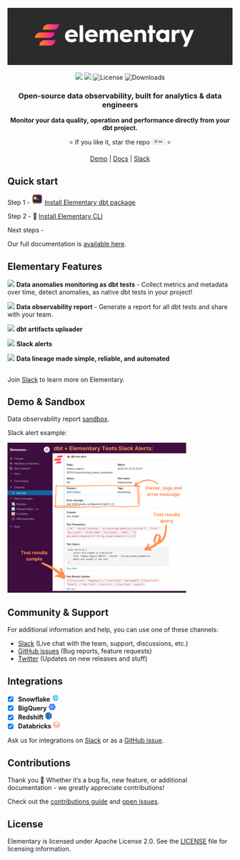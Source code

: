 <p align="center">
<img alt="Logo" src="static/header_git.png"/ width="1000">
</p>

<p align="center">
<a href="https://join.slack.com/t/elementary-community/shared_invite/zt-uehfrq2f-zXeVTtXrjYRbdE_V6xq4Rg"><img src="https://img.shields.io/badge/join-Slack-ff69b4"/></a>
<a href="https://docs.elementary-data.com/quickstart"><img src="https://img.shields.io/badge/docs-quickstart-orange"/></a>
<img alt="License" src="https://img.shields.io/badge/license-Apache--2.0-ff69b4"/>
<img alt="Downloads" src="https://static.pepy.tech/personalized-badge/elementary-lineage?period=total&units=international_system&left_color=grey&right_color=orange"&left_text=Downloads"/>

<div align="center">

### Open-source data observability, built for analytics & data engineers

**Monitor your data quality, operation and performance directly from your dbt project.**

⭐️ If you like it, star the repo <a href="https://github.com/elementary-data/elementary/stargazers"><img src="static/star_github.png" width="30"/></a> ⭐

[Demo](https://bit.ly/3IAp9wf) | [Docs](https://docs.elementary-data.com/) | [Slack](https://join.slack.com/t/elementary-community/shared_invite/zt-uehfrq2f-zXeVTtXrjYRbdE_V6xq4Rg)

</div>

## Quick start

Step 1 - <a href="https://docs.elementary-data.com/quickstart"><img src="static/dbt_package.png" width="25"/></a> [Install Elementary dbt package](https://docs.elementary-data.com/quickstart)

Step 2 - 🔌 [Install Elementary CLI]()

Next steps -  
  
Our full documentation is [available here](https://docs.elementary-data.com/). 
  
  
## Elementary Features

 <img src="static/elementary_icon.ico" width="16"/>  **Data anomalies monitoring as dbt tests** - Collect metrics and metadata over time, detect anomalies, as native dbt tests in your project!

 <img src="static/elementary_icon.ico" width="16"/> **Data observability report** - Generate a report for all dbt tests and share with your team. 

 <img src="static/elementary_icon.ico" width="16"/> **dbt artifacts uploader**

 <img src="static/elementary_icon.ico" width="16"/> **Slack alerts**

 <img src="static/elementary_icon.ico" width="16"/> **Data lineage made simple, reliable, and automated**

##

  
Join [Slack](https://join.slack.com/t/elementary-community/shared_invite/zt-uehfrq2f-zXeVTtXrjYRbdE_V6xq4Rg) to learn more on Elementary.


  
## Demo & Sandbox

Data observability report [sandbox](https://bit.ly/3IAp9wf).  

Slack alert example:

<img src="static/Slack_alert_elementary.png" width="400"/>

## Community & Support

For additional information and help, you can use one of these channels:

* [Slack](https://join.slack.com/t/elementary-community/shared_invite/zt-uehfrq2f-zXeVTtXrjYRbdE_V6xq4Rg) \(Live chat with the team, support, discussions, etc.\)
* [GitHub issues](https://github.com/elementary-data/elementary/issues) \(Bug reports, feature requests)
* [Twitter](https://twitter.com/ElementaryData) \(Updates on new releases and stuff)


## **Integrations**

* [x] **Snowflake** ![](static/snowflake-16.png) 
* [x] **BigQuery**  ![](static/bigquery-16.png) 
* [x] **Redshift**  ![](static/redshift-16.png)
* [x] **Databricks**  ![](static/databricks-16.png)

Ask us for integrations on [Slack](https://join.slack.com/t/elementary-community/shared_invite/zt-uehfrq2f-zXeVTtXrjYRbdE_V6xq4Rg) or as a [GitHub issue](https://github.com/elementary-data/elementary-lineage/issues/new).


## **Contributions**

Thank you :orange_heart: Whether it’s a bug fix, new feature, or additional documentation - we greatly appreciate contributions!

Check out the [contributions guide](https://docs.elementary-data.com/general/contributions) and [open issues](https://github.com/elementary-data/elementary/issues). 


## **License**

Elementary is licensed under Apache License 2.0. See the [LICENSE](https://github.com/elementary-data/elementary/blob/master/LICENSE) file for licensing information.
